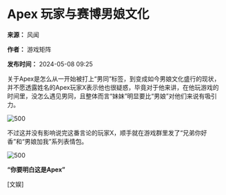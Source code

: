 # Apex 玩家与赛博男娘文化

**来源：** 风闻

**作者：** 游戏矩阵

**发布时间：** 2024-05-08 09:25

关于Apex是怎么从一开始被打上“男同”标签，到变成如今男娘文化盛行的现状，并不愿透露姓名的Apex玩家X表示他也很疑惑，毕竟对于他来讲，在他玩游戏的时间里，没怎么遇见男同，且整体而言“妹妹”明显要比“男娘”对他们来说有吸引力。

![500](https://i.guancha.cn/bbs/2024/05/08/20240508092211267.jpg?imageView2/2/w/500/format/jpg)

不过这并没有影响说完这番言论的玩家X，顺手就在游戏群里发了“兄弟你好香”和“男娘加我”系列表情包。

![500](https://i.guancha.cn/bbs/2024/05/08/20240508092211500.jpg?imageView2/2/w/500/format/jpg)

**“你要明白这是Apex”**

[文娱]
